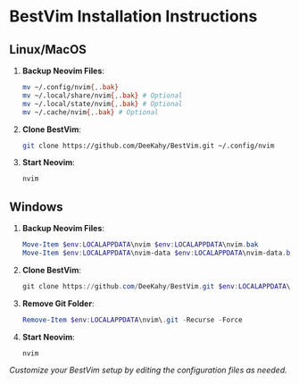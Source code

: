 # BestVim Installation Instructions

## Linux/MacOS

1. **Backup Neovim Files**:
   ```bash
   mv ~/.config/nvim{,.bak}
   mv ~/.local/share/nvim{,.bak} # Optional
   mv ~/.local/state/nvim{,.bak} # Optional
   mv ~/.cache/nvim{,.bak} # Optional
   ```

2. **Clone BestVim**:
   ```bash
   git clone https://github.com/DeeKahy/BestVim.git ~/.config/nvim
   ```

3. **Start Neovim**:
   ```bash
   nvim
   ```

## Windows

1. **Backup Neovim Files**:
   ```powershell
   Move-Item $env:LOCALAPPDATA\nvim $env:LOCALAPPDATA\nvim.bak
   Move-Item $env:LOCALAPPDATA\nvim-data $env:LOCALAPPDATA\nvim-data.bak # Optional
   ```

2. **Clone BestVim**:
   ```powershell
   git clone https://github.com/DeeKahy/BestVim.git $env:LOCALAPPDATA\nvim
   ```

3. **Remove Git Folder**:
   ```powershell
   Remove-Item $env:LOCALAPPDATA\nvim\.git -Recurse -Force
   ```

4. **Start Neovim**:
   ```powershell
   nvim
   ```

*Customize your BestVim setup by editing the configuration files as needed.*

